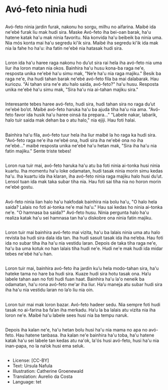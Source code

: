 # Avó-feto ninia hudi

##
Avó-feto ninia jardin furak, nakonu ho sorgu, milhu no aifarina. Maibé ida ne'ebé furak liu mak hudi sira. Maske Avó-feto iha bei-oan barak, ha'u hatene katak ha'u mak ninia favoritu. Nia konvida ha'u beibeik ba ninia uma. Nia mós konta mai ha'u segredu ki'ik sira. Maibé iha segredu ki'ik ida mak nia la fahe ho ha'u: iha fatin ne'ebé nia hatasak hudi sira.

##
Loron ida ha'u haree raga nakonu ho du’ut sira rai hela iha avó-feto nia uma liur iha loron matan nia okos. Bainhira ha'u husu kona-ba raga ne'e, resposta unika ne'ebé ha'u simu mak, "Ne’e ha'u nia raga majiku." Besik ba raga ne'e, iha hudi tahan barak ne'ebé avó-feto fila ba mai dalabarak. Hau kuriozu. "Ai tahan sira ne'e atu halo saida, avó-feto?" ha'u husu. Resposta unika ne'ebé ha'u simu mak, "Sira ha'u nia ai-tahan majiku sira."

##
Interesante tebes haree avó-feto, hudi sira, hudi tahan sira no raga du’ut ne'ebé bo’ot. Maibé avó-feto haruka ha'u ba ajuda tiha ha'u nia ama. "Avó-feto favor ida husik ha'u haree oinsá ita prepara..." "Labele nakar, labarik, halo tuir saida mak dehan ba o atu halo," nia ejiji. Hau foti halai.

##
Bainhira ha'u fila, avó-feto tuur hela iha liur maibé la ho raga ka hudi sira. "Avó-feto raga ne'e iha ne'ebé ona, hudi sira iha ne'ebé ona no iha ne'ebé..." maibé resposta unika ne'ebé ha'u hetan mak, "Sira iha ha'u nia fatin majiku." Sente triste tebes!

##
Loron rua tuir mai, avó-feto haruka ha'u atu ba foti ninia ai-tonka husi ninia kuartu. Iha momentu ha'u loke odamatan, hudi tasak ninia morin simu kedas ha'u. Iha kuartu ida iha klaran, iha avó-feto ninia raga majiku halo husi du’ut. Lensol tuan ida mak taka subar tiha nia. Hau foti sai tiha nia no horon morin ne'ebé gostu.

##
Avó-feto ninia lian halo ha'u hakfodak bainhira nia bolu ha'u, "O halo hela saida? Lalais no foti ai-tonka ne'e mai ha'u." Hau sai kedas ho ninia ai-tonka ne'e. "O hamnasa ba saida?" Avó-feto husu. Ninia pergunta halo ha'u realiza katak ha'u sei hamnasa tan ha'u diskobre ona ninia fatin majiku.

##
Loron tuir mai bainhira avó-feto mai vizita, ha'u ba lalais ninia uma atu halo revista ba hudi sira dala ida tan. Iha hudi sasuit tasak ida iha ne’eba. Hau foti ida no subar tiha iha ha'u nia vestidu laran. Depois de taka tiha raga ne'e, ha'u ba uma kotuk no han lalais tiha hudi ne'e. Hudi ne'e mak hudi ida midar tebes ne'ebé ha'u han.

##
Loron tuir mai, bainhira avó-feto iha jardin ku’u hela modo-tahan sira, ha'u hateke tama no hare ba hudi sira. Kuaze hudi sira hotu tasak ona. Ha’u labele tahan aan no foti hudi fuan haat. Bainhira ha'u la'o neneik ba odamatan, ha'u rona avó-feto me'ar iha liur. Ha’u maneja atu subar hudi sira iha ha'u nia vestidu laran no la’o liu nia oin.

##
Loron tuir mai mak loron bazar. Avó-feto hadeer sedu. Nia sempre foti hudi tasak no ai-farina ba fa’an iha merkadu. Ha’u la ba lalais atu vizita nia iha loron ne'e. Maibé ha'u labele sees husi nia ba tempu naruk.

##
Depois iha kalan ne'e, ha'u hetan bolu husi ha'u nia mama no apa no avó-feto. Hau hatene tanbasa. Iha kalan ne'e bainhira ha'u toba, ha'u hatene katak ha'u sei labele tan kedas atu na'ok, la'ós husi avó-feto, husi ha'u nia inan-papa, no la na’ok husi ema seluk.

##
* License: [CC-BY]
* Text: Ursula Nafula
* Illustration: Catherine Groenewald
* Translation: Aurelio da Costa
* Language: tet
